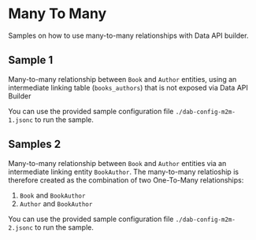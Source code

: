 # Many To Many

Samples on how to use many-to-many relationships with Data API builder.

## Sample 1

Many-to-many relationship between `Book` and `Author` entities, using an intermediate linking table (`books_authors`) that is not exposed via Data API Builder

You can use the provided sample configuration file `./dab-config-m2m-1.jsonc` to run the sample.

## Samples 2

Many-to-many relationship between `Book` and `Author` entities via an intermediate linking entity `BookAuthor`. The many-to-many relatioship is therefore created as the combination of two One-To-Many relationships: 

1. `Book` and `BookAuthor`
2. `Author` and `BookAuthor` 

You can use the provided sample configuration file `./dab-config-m2m-2.jsonc` to run the sample.